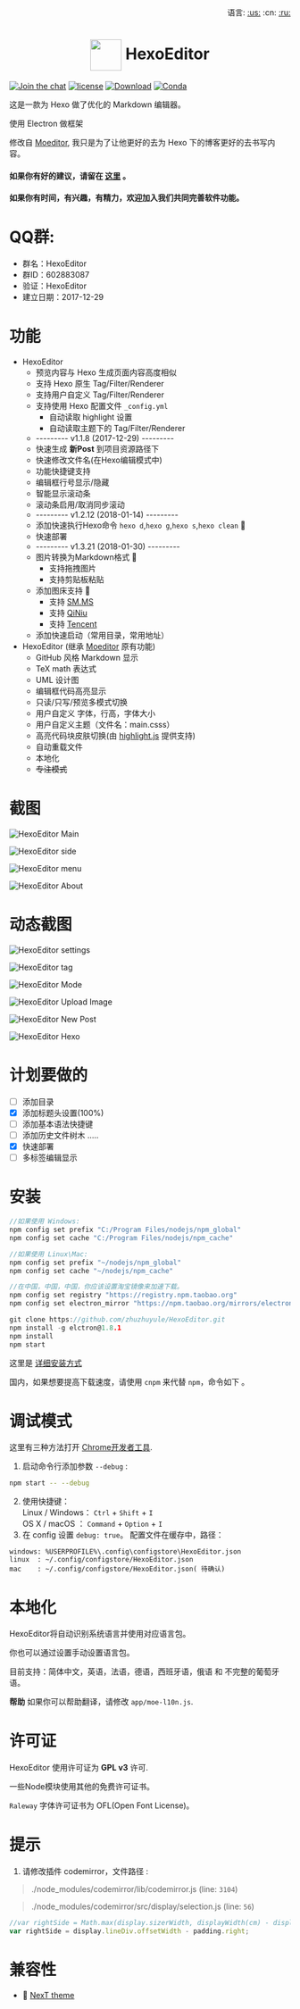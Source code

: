 <div align="right">语言: <a title="英语" href="../../README.md">:us:</a>
:cn:
<a title="俄语" href="../../doc/ru/README.md">:ru:</a></div>

# <div align="center"><a title="Go to homepage" href="#"><img align="center" width="56" height="56" src="https://raw.githubusercontent.com/zhuzhuyule/HexoEditor/master/icons/HexoEditor.svg?sanitize=true"></a>  HexoEditor</div>

[![Join the chat](https://badges.gitter.im/hexo-theme-tomotoes/Lobby.svg)](https://gitter.im/zhuzhuyule/Lobby)
[![license](https://img.shields.io/badge/license-GPL3.0-brightgreen.svg)](https://github.com/zhuzhuyule/HexoEditor/blob/master/LICENSE)
[![Download](https://img.shields.io/badge/download-page-blue.svg)](https://github.com/zhuzhuyule/HexoEditor/releases)
[![Conda](https://img.shields.io/conda/pn/conda-forge/python.svg)](https://github.com/zhuzhuyule/HexoEditor/releases)

这是一款为 Hexo 做了优化的 Markdown 编辑器。

使用 Electron 做框架

修改自 [Moeditor](https://github.com/Moeditor/Moeditor), 我只是为了让他更好的去为 Hexo 下的博客更好的去书写内容。

#### 如果你有好的建议，请留在 [这里](https://github.com/zhuzhuyule/HexoEditor/issues/2) 。
#### 如果你有时间，有兴趣，有精力，欢迎加入我们共同完善软件功能。

# QQ群:
- 群名：HexoEditor
- 群ID：602883087
- 验证：HexoEditor
- 建立日期：2017-12-29

# 功能
* HexoEditor 
  * 预览内容与 Hexo 生成页面内容高度相似
  * 支持 Hexo 原生 Tag/Filter/Renderer
  * 支持用户自定义 Tag/Filter/Renderer
  * 支持使用 Hexo 配置文件 `_config.yml`
    * 自动读取 highlight 设置
    * 自动读取主题下的 Tag/Filter/Renderer
  * --------- v1.1.8 (2017-12-29) ---------
  * 快速生成 **新Post** 到项目资源路径下
  * 快速修改文件名(在Hexo编辑模式中)
  * 功能快捷键支持
  * 编辑框行号显示/隐藏
  * 智能显示滚动条
  * 滚动条启用/取消同步滚动
  * --------- v1.2.12 (2018-01-14) ---------
  * 添加快速执行Hexo命令 `hexo d`,`hexo g`,`hexo s`,`hexo clean` :triangular_flag_on_post:
  * 快速部署
  * --------- v1.3.21 (2018-01-30) ---------
  * 图片转换为Markdown格式 :triangular_flag_on_post:
    * 支持拖拽图片
    * 支持剪贴板粘贴
  * 添加图床支持 :triangular_flag_on_post:
    * 支持 [SM.MS](https://sm.ms) 
    * 支持 [QiNiu](https://portal.qiniu.com) 
    * 支持 [Tencent](https://console.cloud.tencent.com) 
  * 添加快速启动（常用目录，常用地址）
* HexoEditor (继承 [Moeditor](https://github.com/Moeditor/Moeditor) 原有功能)
  * GitHub 风格 Markdown 显示
  * TeX math 表达式
  * UML 设计图
  * 编辑框代码高亮显示
  * 只读/只写/预览多模式切换
  * 用户自定义 字体，行高，字体大小
  * 用户自定义主题（文件名：main.csss）
  * 高亮代码块皮肤切换(由 [highlight.js](https://highlightjs.org/) 提供支持)
  * 自动重载文件
  * 本地化
  * ~~专注模式~~

# 截图

![HexoEditor Main](https://raw.githubusercontent.com/zhuzhuyule/HexoEditor/master/screenshots/main.png)

![HexoEditor side](https://raw.githubusercontent.com/zhuzhuyule/HexoEditor/master/screenshots/side-menu.png)

![HexoEditor menu](https://raw.githubusercontent.com/zhuzhuyule/HexoEditor/master/screenshots/menu.png)

![HexoEditor About](https://raw.githubusercontent.com/zhuzhuyule/HexoEditor/master/screenshots/about.png)

# 动态截图
![HexoEditor settings](https://raw.githubusercontent.com/zhuzhuyule/HexoEditor/master/screenshots/gif-settings.gif)

![HexoEditor tag](https://raw.githubusercontent.com/zhuzhuyule/HexoEditor/master/screenshots/gif-tag.gif)

![HexoEditor Mode](https://raw.githubusercontent.com/zhuzhuyule/HexoEditor/master/screenshots/gif-mode.gif)

![HexoEditor Upload Image](https://raw.githubusercontent.com/zhuzhuyule/HexoEditor/master/screenshots/gif-uploadImage.gif)

![HexoEditor New Post](https://raw.githubusercontent.com/zhuzhuyule/HexoEditor/master/screenshots/gif-newpost.gif)

![HexoEditor Hexo](https://raw.githubusercontent.com/zhuzhuyule/HexoEditor/master/screenshots/gif-hexo.gif)


# 计划要做的
- [ ] 添加目录
- [x] 添加标题头设置(100%)
- [ ] 添加基本语法快捷键
- [ ] 添加历史文件树木
.....
- [x] 快速部署
- [ ] 多标签编辑显示

# 安装
```c
//如果使用 Windows:
npm config set prefix "C:/Program Files/nodejs/npm_global"
npm config set cache "C:/Program Files/nodejs/npm_cache" 

//如果使用 Linux\Mac:
npm config set prefix "~/nodejs/npm_global"
npm config set cache "~/nodejs/npm_cache" 

//在中国，中国，中国，你应该设置淘宝镜像来加速下载。
npm config set registry "https://registry.npm.taobao.org"
npm config set electron_mirror "https://npm.taobao.org/mirrors/electron/"

git clone https://github.com/zhuzhuyule/HexoEditor.git
npm install -g elctron@1.8.1
npm install
npm start
```
这里是 [详细安装方式](https://github.com/zhuzhuyule/HexoEditor/blob/master/doc/en/Building.md)

国内，如果想要提高下载速度，请使用 `cnpm` 来代替 `npm`，命令如下 。

# 调试模式
这里有三种方法打开 [Chrome开发者工具](https://developer.chrome.com/devtools).

1. 启动命令行添加参数 `--debug` :
```bash
npm start -- --debug
```
2. 使用快捷键：  
Linux / Windows： `Ctrl` + `Shift` + `I`   
OS X / macOS   ： `Command` + `Option` + `I` 
3. 在 config 设置 `debug: true`。 配置文件在缓存中，路径：
```plain
windows: %USERPROFILE%\.config\configstore\HexoEditor.json
linux  : ~/.config/configstore/HexoEditor.json
mac    : ~/.config/configstore/HexoEditor.json( 待确认)
```

# 本地化
HexoEditor将自动识别系统语言并使用对应语言包。

你也可以通过设置手动设置语言包。

目前支持：简体中文，英语，法语，德语，西班牙语，俄语 和 不完整的葡萄牙语。

**帮助** 如果你可以帮助翻译，请修改 `app/moe-l10n.js`.

# 许可证
HexoEditor 使用许可证为 **GPL v3** 许可.

一些Node模块使用其他的免费许可证书。

`Raleway` 字体许可证书为 OFL(Open Font License)。

# 提示
1. 请修改插件 codemirror，文件路径 :

> ./node_modules/codemirror/lib/codemirror.js (line: `3104`)


> ./node_modules/codemirror/src/display/selection.js (line: `56`)

```js 
//var rightSide = Math.max(display.sizerWidth, displayWidth(cm) - display.sizer.offsetLeft) - padding.right;
var rightSide = display.lineDiv.offsetWidth - padding.right;
```

# 兼容性

* :triangular_flag_on_post: <a href="https://github.com/theme-next/hexo-theme-next" target="_blank">NexT theme</a>
